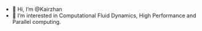 - 👋 Hi, I’m @Kairzhan
- 👀 I’m interested in Computational Fluid Dynamics, High Performance and Parallel computing.
<!---- 🌱 I’m currently learning ...
- 💞️ I’m looking to collaborate on ...
- 📫 How to reach me ...
--->
<!---
Kairzhan/Kairzhan is a ✨ special ✨ repository because its `README.md` (this file) appears on your GitHub profile.
You can click the Preview link to take a look at your changes.
--->
